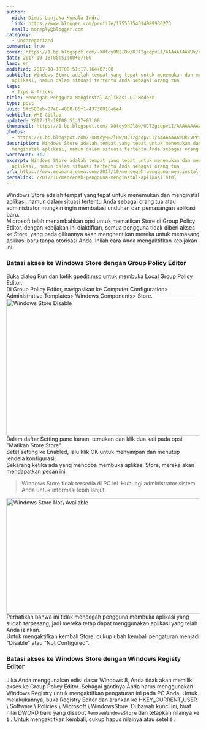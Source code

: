 ```yaml
---
author:
  nick: Dimas Lanjaka Kumala Indra
  link: https://www.blogger.com/profile/17555754514989936273
  email: noreply@blogger.com
category:
  - Uncategorized
comments: true
cover: https://1.bp.blogspot.com/-X8tdy9N2l8w/UJT2gcqpvLI/AAAAAAAAWUk/VPPxUYEMDPs/s1600/Windows-Store-Disable.png
date: 2017-10-18T00:51:00+07:00
lang: en
modified: 2017-10-18T00:51:17.164+07:00
subtitle: Windows Store adalah tempat yang tepat untuk menemukan dan menginstal
  aplikasi, namun dalam situasi tertentu Anda sebagai orang tua
tags:
  - Tips & Tricks
title: Mencegah Pengguna Menginstal Aplikasi UI Modern
type: post
uuid: 5fc580eb-27e8-4888-85f1-43738818e6e4
webtitle: WMI Gitlab
updated: 2017-10-18T00:51:17+07:00
thumbnail: https://1.bp.blogspot.com/-X8tdy9N2l8w/UJT2gcqpvLI/AAAAAAAAWUk/VPPxUYEMDPs/s1600/Windows-Store-Disable.png
photos:
  - https://1.bp.blogspot.com/-X8tdy9N2l8w/UJT2gcqpvLI/AAAAAAAAWUk/VPPxUYEMDPs/s1600/Windows-Store-Disable.png
description: Windows Store adalah tempat yang tepat untuk menemukan dan
  menginstal aplikasi, namun dalam situasi tertentu Anda sebagai orang tua
wordcount: 312
excerpt: Windows Store adalah tempat yang tepat untuk menemukan dan menginstal
  aplikasi, namun dalam situasi tertentu Anda sebagai orang tua
url: https://www.webmanajemen.com/2017/10/mencegah-pengguna-menginstal-aplikasi.html
permalink: /2017/10/mencegah-pengguna-menginstal-aplikasi.html
---
```


Windows Store adalah tempat yang tepat untuk menemukan dan menginstal     aplikasi, namun dalam situasi tertentu Anda sebagai orang tua atau     administrator mungkin ingin membatasi unduhan dan pemasangan aplikasi baru. <br>Microsoft telah menambahkan opsi untuk mematikan Store di Group Policy     Editor, dengan kebijakan ini diaktifkan, semua pengguna tidak diberi akses     ke Store, yang pada gilirannya akan menghentikan mereka untuk memasang     aplikasi baru tanpa otorisasi Anda. Inilah cara Anda mengaktifkan kebijakan     ini. <br><h3>    Batasi akses ke Windows Store dengan Group Policy Editor </h3>Buka dialog Run dan ketik gpedit.msc untuk membuka Local Group Policy     Editor.     <br>    Di Group Policy Editor, navigasikan ke Computer Configuration&gt;     Administrative Templates&gt; Windows Components&gt; Store.     <br>    <img alt="Windows Store Disable" height="356" src="https://1.bp.blogspot.com/-X8tdy9N2l8w/UJT2gcqpvLI/AAAAAAAAWUk/VPPxUYEMDPs/s1600/Windows-Store-Disable.png" title="Windows Store Nonaktifkan" width="678">    <br>    Dalam daftar Setting pane kanan, temukan dan klik dua kali pada opsi     "Matikan Store Store". <br><center>    <ins id="aswift_0_expand"><ins id="aswift_0_anchor"></ins></ins></center>Setel setting ke Enabled, lalu klik OK untuk menyimpan dan menutup jendela     konfigurasi. <br>Sekarang ketika ada yang mencoba membuka aplikasi Store, mereka akan     mendapatkan pesan ini: <br><blockquote>Windows Store tidak tersedia di PC ini. Hubungi administrator sistem         Anda untuk informasi lebih lanjut.     </blockquote><img alt="Windows Store Not\ Available" height="300" src="https://1.bp.blogspot.com/-TdfK-WoptWU/UJT2hM5FiJI/AAAAAAAAWUs/uzyyrrmyXBw/s1600/Windows-Store-Not-Available.png" title="Toko Windows Tidak \ Tersedia" width="677"><br>Perhatikan bahwa ini tidak mencegah pengguna membuka aplikasi yang sudah     terpasang, jadi mereka tetap dapat menggunakan aplikasi yang telah Anda     izinkan. <br>Untuk mengaktifkan kembali Store, cukup ubah kembali pengaturan menjadi     "Disable" atau "Not Configured". <br><h3>    Batasi akses ke Windows Store dengan Windows Registy Editor </h3>Jika Anda menggunakan edisi dasar Windows 8, Anda tidak akan memiliki akses     ke Group Policy Editor. Sebagai gantinya Anda harus menggunakan Windows     Registry untuk mengaktifkan pengaturan ini pada PC Anda. Untuk     melakukannya, buka Registry Editor dan arahkan ke HKEY_CURRENT_USER \     Software \ Policies \ Microsoft \ WindowsStore. Di bawah kunci ini, buat     nilai DWORD baru yang disebut <code>RemoveWindowsStore</code> dan tetapkan     nilainya ke <code>1</code> . Untuk mengaktifkan kembali, cukup hapus     nilainya atau setel <code>0</code> .